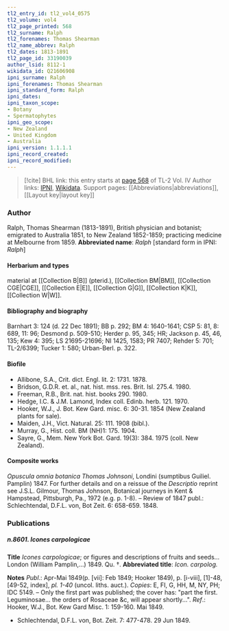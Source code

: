 ```yaml
---
tl2_entry_id: tl2_vol4_0575
tl2_volume: vol4
tl2_page_printed: 568
tl2_surname: Ralph
tl2_forenames: Thomas Shearman
tl2_name_abbrev: Ralph
tl2_dates: 1813-1891
tl2_page_id: 33190039
author_lsid: 8112-1
wikidata_id: Q21606908
ipni_surname: Ralph
ipni_forenames: Thomas Shearman
ipni_standard_form: Ralph
ipni_dates: 
ipni_taxon_scope: 
- Botany
- Spermatophytes
ipni_geo_scope: 
- New Zealand
- United Kingdom
- Australia
ipni_version: 1.1.1.1
ipni_record_created: 
ipni_record_modified:
---
```


> [!cite] BHL link: this entry starts at [page 568](https://www.biodiversitylibrary.org/page/33190039) of TL-2 Vol. IV
> Author links: [IPNI](https://www.ipni.org/a/8112-1), [Wikidata](https://www.wikidata.org/wiki/Q21606908). Support pages: [[Abbreviations|abbreviations]], [[Layout key|layout key]]

### Author

Ralph, Thomas Shearman (1813-1891), British physician and botanist; emigrated to Australia 1851, to New Zealand 1852-1859; practicing medicine at Melbourne from 1859. 
**Abbreviated name**: *Ralph* \[standard form in IPNI: *Ralph*\]

#### Herbarium and types

material at [[Collection B|B]] (pterid.), [[Collection BM|BM]], [[Collection CGE|CGE]], [[Collection E|E]], [[Collection G|G]], [[Collection K|K]], [[Collection W|W]].

#### Bibliography and biography

Barnhart 3: 124 (d. 22 Dec 1891); BB p. 292; BM 4: 1640-1641; CSP 5: 81, 8: 689, 11: 96; Desmond p. 509-510; Herder p. 95, 345; HR; Jackson p. 45, 46, 135; Kew 4: 395; LS 21695-21696; NI 1425, 1583; PR 7407; Rehder 5: 701; TL-2/6399; Tucker 1: 580; Urban-Berl. p. 322.

#### Biofile

- Allibone, S.A., Crit. dict. Engl. lit. 2: 1731. 1878.
- Bridson, G.D.R. et. al., nat. hist. mss. res. Brit. Isl. 275.4. 1980.
- Freeman, R.B., Brit. nat. hist. books 290. 1980.
- Hedge, I.C. & J.M. Lamond, Index coll. Edinb. herb. 121. 1970.
- Hooker, W.J., J. Bot. Kew Gard. misc. 6: 30-31. 1854 (New Zealand plants for sale).
- Maiden, J.H., Vict. Natural. 25: 111. 1908 (bibl.).
- Murray, G., Hist. coll. BM (NH)1: 175. 1904.
- Sayre, G., Mem. New York Bot. Gard. 19(3): 384. 1975 (coll. New Zealand).

#### Composite works

*Opuscula omnia botanica Thomas Johnsoni*, Londini (sumptibus Guiliel. Pamplin) 1847. For further details and on a reissue of the *Descriptio* reprint see J.S.L. Gilmour, Thomas Johnson, Botanical journeys in Kent & Hampstead, Pittsburgh, Pa., 1972 (e.g. p. 1-8). – Review of 1847 publ.: Schlechtendal, D.F.L. von, Bot Zeit. 6: 658-659. 1848.

### Publications

##### n.8601. Icones carpologicae

**Title**
*Icones carpologicae*; or figures and descriptions of fruits and seeds... London (William Pamplin,...) 1849. Qu. †.
**Abbreviated title**: *Icon. carpolog.*

**Notes**
*Publ*.: Apr-Mai 1849(p. \[vii\]: Feb 1849; Hooker 1849), p. \[i-viii\], \[1\]-48, \[49-52, index\], *pl. 1-40* (uncol. liths. auct.). *Copies*: E, FI, G, HH, M, NY, PH; IDC 5149. – Only the first part was published; the cover has: "part the first. Leguminosae... the orders of Rosaceae &c, will appear shortly...".
*Ref*.: Hooker, W.J., Bot. Kew Gard Misc. 1: 159-160. Mai 1849.
- Schlechtendal, D.F.L. von, Bot. Zeit. 7: 477-478. 29 Jun 1849.

